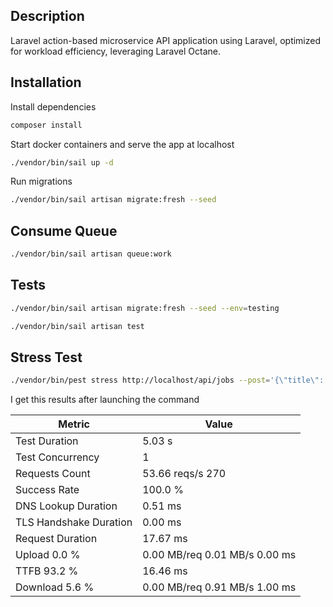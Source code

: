 ## Description

Laravel action-based microservice API application using Laravel, optimized for
workload efficiency, leveraging Laravel Octane. 

## Installation
Install dependencies
```bash
composer install
```

Start docker containers and serve the app at localhost
```bash
./vendor/bin/sail up -d
```
Run migrations
```bash
./vendor/bin/sail artisan migrate:fresh --seed
```
## Consume Queue

```bash
./vendor/bin/sail artisan queue:work
```

## Tests

```bash
./vendor/bin/sail artisan migrate:fresh --seed --env=testing
```

```bash
./vendor/bin/sail artisan test
```

## Stress Test

```bash
./vendor/bin/pest stress http://localhost/api/jobs --post='{\"title\": \"Nuno\", \"tasks\": [\"summary\"]}'
```
I get this results after launching the command

| Metric                      | Value               |
|-----------------------------|---------------------|
| Test Duration               | 5.03 s              |
| Test Concurrency            | 1                   |
| Requests Count              | 53.66 reqs/s 270    |
| Success Rate                | 100.0 %             |
| DNS Lookup Duration         | 0.51 ms             |
| TLS Handshake Duration      | 0.00 ms             |
| Request Duration            | 17.67 ms            |
| Upload 0.0 %                | 0.00 MB/req 0.01 MB/s 0.00 ms |
| TTFB 93.2 %                 | 16.46 ms            |
| Download 5.6 %              | 0.00 MB/req 0.91 MB/s 1.00 ms |

